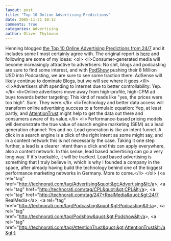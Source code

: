 ```yaml
---
layout: post
title: "Top 10 Online Advertising Predictions"
date: 2005-11-21 10:13
comments: true
categories: Advertising
author: Oliver Thylmann
---
```









Henning blogged [the Top 10 Online Advertising Predictions from 24/7](http://www.henninglange.com/2005/11/top_10_online_a.html) and it includes some I most certainly agree with. The original report is [here](http://www.247realmedia.com/about/press_2005/2005-11-08.html) and following are some of my ideas:
&lt;ol&gt;
	&lt;li&gt;Consumer-generated media will become increasingly attractive to advertisers: No shit, blogs and podcasting are sure to find some interest, and with [PodShow](http://www.podshow.com/) pushing their 8 Million USD into Podcasting, we are sure to see some traction there. AdSense will likely continue to dominate Blogs, but we will see where it goes.&lt;/li&gt;
	&lt;li&gt;Advertisers shift spending to internet due to better controllability: Yep.&lt;/li&gt;
	&lt;li&gt;Online advertisers move away from high-profile, high-CPM ad buys towards better targeting: This kind of reads like &quot;yes, the prices were too high&quot;. Sure. They were.&lt;/li&gt;
	&lt;li&gt;Technology and better data access will transform online advertising success to a formulaic equation: Yep, at least partly,  and [AttentionTrust](http://www.attentiontrust.org) might help to get the data out there and consumers aware of its value.&lt;/li&gt;
	&lt;li&gt;Performance-based pricing models will demonstrate the true value of search engine marketing (SEM) as a lead generation channel: Yes and no. Lead generation is like an intent funnel. A click in a search engine is a click of the right intent as some might say, and in a content network this is not necessarily the case. Taking it one step further, a lead is a clearer intent than a click and this can apply everywhere, also a content network. In this sense, lead based advertising can go a very long way. If it's trackable, it will be tracked. Lead based advertising is something that I truly believe in, which is why I founded a company in the space, after already having build the technology behind one of the biggest performance marketing networks in Germany. More to come.&lt;/li&gt;
&lt;/ol&gt;
{&lt;a rel=&quot;tag&quot; href=&quot;http://technorati.com/tag/Advertising&quot;&gt;Advertising&lt;/a&gt;, &lt;a rel=&quot;tag&quot; href=&quot;http://technorati.com/tag/CPL&quot;&gt;CPL&lt;/a&gt;, &lt;a rel=&quot;tag&quot; href=&quot;http://technorati.com/tag/247+RealMedia&quot;&gt;24/7 RealMedia&lt;/a&gt;, &lt;a rel=&quot;tag&quot; href=&quot;http://technorati.com/tag/Podcasting&quot;&gt;Podcasting&lt;/a&gt;, &lt;a rel=&quot;tag&quot; href=&quot;http://technorati.com/tag/Podshow&quot;&gt;Podshow&lt;/a&gt;, &lt;a rel=&quot;tag&quot; href=&quot;http://technorati.com/tag/AttentionTrust&quot;&gt;AttentionTrust&lt;/a&gt;}


